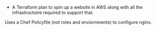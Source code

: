 * A Terraform plan to spin up a website in AWS along with all the infrastructutre required to support that.

Uses a Chef Policyfile (not roles and enviornments) to configure nginx.
